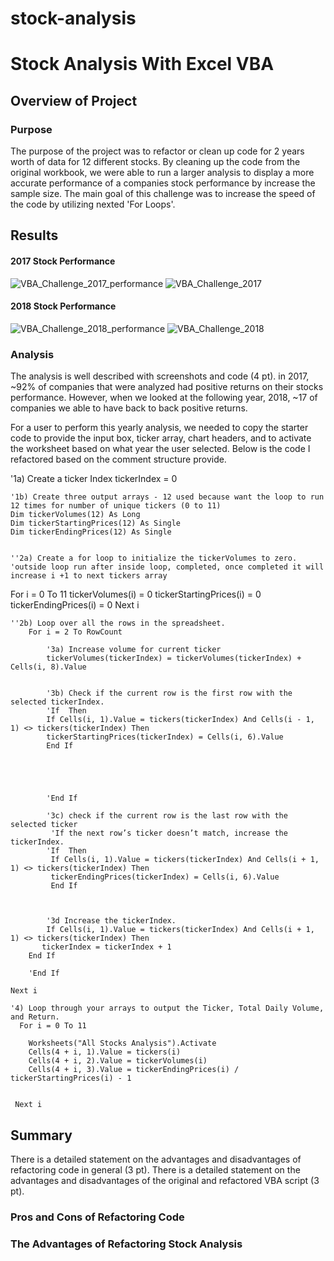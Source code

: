 # stock-analysis
# Stock Analysis With Excel VBA

## Overview of Project
### Purpose
The purpose of the project was to refactor or clean up code for 2 years worth of data for 12 different stocks.  By cleaning up the code from the original workbook, we were able to run a larger analysis to display a more accurate performance of a companies stock performance by increase the sample size.  The main goal of this challenge was to increase the speed of the code by utilizing nexted 'For Loops'.

## Results
#### 2017 Stock Performance
![VBA_Challenge_2017_performance](https://user-images.githubusercontent.com/107078763/175383764-4c87d8f6-08c1-4660-821d-2d63648fa5cc.png)
![VBA_Challenge_2017](https://user-images.githubusercontent.com/107078763/175384078-247ef79b-35e3-41c9-bef5-ecb7baac5b1e.png)
#### 2018 Stock Performance
![VBA_Challenge_2018_performance](https://user-images.githubusercontent.com/107078763/175384269-2bd11ecd-e7ec-4415-9644-e98ea739c562.png)
![VBA_Challenge_2018](https://user-images.githubusercontent.com/107078763/175384387-5ded9087-5fd5-474e-b1e8-49ff271d4777.png)
### Analysis
The analysis is well described with screenshots and code (4 pt).
in 2017, ~92% of companies that were analyzed had positive returns on their stocks performance. However, when we looked at the following year, 2018, ~17 of companies we able to have back to back positive returns. 

For a user to perform this yearly analysis, we needed to copy the starter code to provide the input box, ticker array, chart headers, and to activate the worksheet based on what year the user selected.   Below is the code I refactored based on the comment structure provide.

  '1a) Create a ticker Index
    tickerIndex = 0
    

    '1b) Create three output arrays - 12 used because want the loop to run 12 times for number of unique tickers (0 to 11)
    Dim tickerVolumes(12) As Long
    Dim tickerStartingPrices(12) As Single
    Dim tickerEndingPrices(12) As Single
    
    
    ''2a) Create a for loop to initialize the tickerVolumes to zero.
    'outside loop run after inside loop, completed, once completed it will increase i +1 to next tickers array
For i = 0 To 11
        tickerVolumes(i) = 0
        tickerStartingPrices(i) = 0
        tickerEndingPrices(i) = 0
Next i
    
        
    ''2b) Loop over all the rows in the spreadsheet.
        For i = 2 To RowCount
    
            '3a) Increase volume for current ticker
            tickerVolumes(tickerIndex) = tickerVolumes(tickerIndex) + Cells(i, 8).Value
        
        
            '3b) Check if the current row is the first row with the selected tickerIndex.
            'If  Then
            If Cells(i, 1).Value = tickers(tickerIndex) And Cells(i - 1, 1) <> tickers(tickerIndex) Then
            tickerStartingPrices(tickerIndex) = Cells(i, 6).Value
            End If
        
        
            
            
            
            'End If
        
            '3c) check if the current row is the last row with the selected ticker
             'If the next row’s ticker doesn’t match, increase the tickerIndex.
            'If  Then
             If Cells(i, 1).Value = tickers(tickerIndex) And Cells(i + 1, 1) <> tickers(tickerIndex) Then
             tickerEndingPrices(tickerIndex) = Cells(i, 6).Value
             End If
            
            

            '3d Increase the tickerIndex.
            If Cells(i, 1).Value = tickers(tickerIndex) And Cells(i + 1, 1) <> tickers(tickerIndex) Then
           tickerIndex = tickerIndex + 1
        End If
            
        'End If
    
    Next i
    
    '4) Loop through your arrays to output the Ticker, Total Daily Volume, and Return.
      For i = 0 To 11
        
        Worksheets("All Stocks Analysis").Activate
        Cells(4 + i, 1).Value = tickers(i)
        Cells(4 + i, 2).Value = tickerVolumes(i)
        Cells(4 + i, 3).Value = tickerEndingPrices(i) / tickerStartingPrices(i) - 1
        
        
     Next i

## Summary
There is a detailed statement on the advantages and disadvantages of refactoring code in general (3 pt).
There is a detailed statement on the advantages and disadvantages of the original and refactored VBA script (3 pt).
### Pros and Cons of Refactoring Code

### The Advantages of Refactoring Stock Analysis
